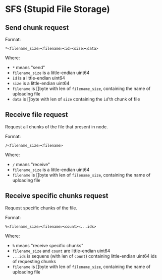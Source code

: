 # SFS (Stupid File Storage)

## Send chunk request

Format:
```
*<filename_size><filename><id><size><data>
```

Where:
- `*` means "send"
- `filename_size` is a little-endian uint64
- `id` is a little-endian uint64
- `size` is a little-endian uint64
- `filename` is []byte with len of `filename_size`, containing the name
  of uploading file
- `data` is []byte with len of `size` containing the `id`'th chunk of file

## Receive file request

Request all chunks of the file that present in node.

Format:
```
/<filename_size><filename>
```
Where:
- `/` means "receive"
- `filename_size` is a little-endian uint64
- `filename` is []byte with len of `filename_size`, containing the name
  of uploading file

## Receive specific chunks request

Request specific chunks of the file.

Format:
```
%<filename_size><filename><count><...ids>
```
Where:
- `%` means "receive specific chunks"
- `filename_size` and `count` are little-endian uint64
- `...ids` is sequens (with len of `count`) containing little-endian uint64 ids of requesting chunks
- `filename` is []byte with len of `filename_size`, containing the name
  of uploading file
